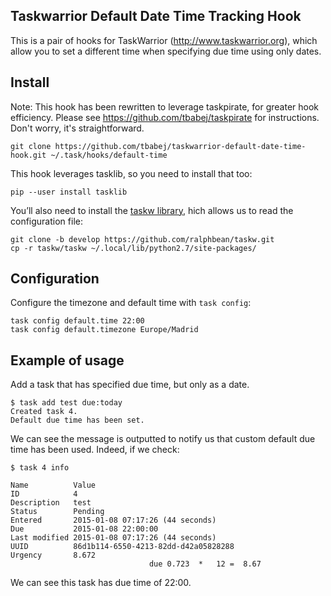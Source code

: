 Taskwarrior Default Date Time Tracking Hook
-------------------------------------------

This is a pair of hooks for TaskWarrior (http://www.taskwarrior.org),
which allow you to set a different time when specifying due time
using only dates.


Install
-------

Note: This hook has been rewritten to leverage taskpirate, for greater hook efficiency.
Please see https://github.com/tbabej/taskpirate for instructions. Don't worry, it's straightforward.

```
git clone https://github.com/tbabej/taskwarrior-default-date-time-hook.git ~/.task/hooks/default-time
```

This hook leverages tasklib, so you need to install that too:

```
pip --user install tasklib
```

You’ll also need to install the [taskw library](https://github.com/ralphbean/taskw/tree/develop), hich allows us to read the configuration file:

```
git clone -b develop https://github.com/ralphbean/taskw.git
cp -r taskw/taskw ~/.local/lib/python2.7/site-packages/
```

Configuration
-------------

Configure the timezone and default time with ```task config```:

```
task config default.time 22:00
task config default.timezone Europe/Madrid

```

Example of usage
----------------

Add a task that has specified due time, but only as a date.

```
$ task add test due:today
Created task 4.
Default due time has been set.
```

We can see the message is outputted to notify us that
custom default due time has been used. Indeed, if we check:

```
$ task 4 info

Name          Value                                     
ID            4
Description   test                                      
Status        Pending
Entered       2015-01-08 07:17:26 (44 seconds)          
Due           2015-01-08 22:00:00
Last modified 2015-01-08 07:17:26 (44 seconds)          
UUID          86d1b114-6550-4213-82dd-d42a05828288
Urgency       8.672                                     
                               due 0.723  *   12 =  8.67
```

We can see this task has due time of 22:00.
